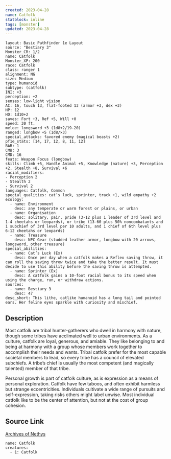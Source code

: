```yaml
---
created: 2023-04-28
name: Catfolk
statblock: inline
tags: [monster]
updated: 2023-04-28
---
```

```statblock
layout: Basic Pathfinder 1e Layout
source: "Bestiary 3"
Monster_CR: 1/2
name: Catfolk
Monster_XP: 200
race: Catfolk
class: ranger 1
alignment: NG
size: Medium
type: humanoid
subtype: (catfolk)
INI: +3
perception: +2
senses: low-light vision
AC: 16, touch 13, flat-footed 13 (armor +3, dex +3)
HP: 12
HD: 1d10+2
saves: Fort +3, Ref +5, Will +0
speed: 30 ft.
melee: longsword +3 (1d8+2/19-20)
ranged: longbow +5 (1d8/×3)
special_attacks: favored enemy (magical beasts +2)
pf1e_stats: [14, 17, 12, 8, 11, 12]
BAB: 1
CMB: 3
CMD: 16
feats: Weapon Focus (longbow)
skills: Climb +5, Handle Animal +5, Knowledge (nature) +3, Perception +2, Stealth +8, Survival +6
racial_modifiers:
- Perception 2
- Stealth 2
- Survival 2
languages: Catfolk, Common
special_qualities: cat’s luck, sprinter, track +1, wild empathy +2
ecology:
  - name: Environment
    desc: any temperate or warm forest or plains, or urban
  - name: Organisation
    desc: solitary, pair, pride (3-12 plus 1 leader of 3rd level and 1-4 cheetahs or leopards), or tribe (13-60 plus 50% noncombatants and 1 subchief of 3rd level per 10 adults, and 1 chief of 6th level plus 6-12 cheetahs or leopards)
  - name: Treasure
    desc: NPC Gear (studded leather armor, longbow with 20 arrows, longsword, other treasure)
special_abilities:
  - name: Cat’s Luck (Ex)
    desc: Once per day when a catfolk makes a Reflex saving throw, it can roll the saving throw twice and take the better result. It must decide to use this ability before the saving throw is attempted.
  - name: Sprinter (Ex)
    desc: A catfolk gains a 10-foot racial bonus to its speed when using the charge, run, or withdraw actions.
sources:
  - name: Bestiary 3
    desc: 47
desc_short: This lithe, catlike humanoid has a long tail and pointed ears. Her feline eyes sparkle with curiosity and mischief.
```
## Description
Most catfolk are tribal hunter-gatherers who dwell in harmony with nature, though some tribes have acclimated well to urban environments. As a culture, catfolk are loyal, generous, and amiable. They like belonging to and being at harmony with a group whose members work together to accomplish their needs and wants. Tribal catfolk prefer for the most capable societal members to lead, so every tribe has a council of elevated subchiefs. A tribe’s chief is usually the most competent (and magically talented) member of that tribe.

Personal growth is part of catfolk culture, as is expression as a means of personal exploration. Catfolk have few taboos, and often exhibit harmless but strange eccentricities. Individuals cultivate a wide range of pursuits and self-expression, taking risks others might label unwise. Most individual catfolk like to be the center of attention, but not at the cost of group cohesion.
## Source Link
[Archives of Nethys](https://aonprd.com/MonsterDisplay.aspx?ItemName=Catfolk)
```encounter-table
name: Catfolk
creatures:
  - 1: Catfolk
```
